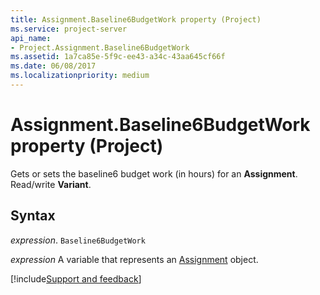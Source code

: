 ```yaml
---
title: Assignment.Baseline6BudgetWork property (Project)
ms.service: project-server
api_name:
- Project.Assignment.Baseline6BudgetWork
ms.assetid: 1a7ca85e-5f9c-ee43-a34c-43aa645cf66f
ms.date: 06/08/2017
ms.localizationpriority: medium
---
```



# Assignment.Baseline6BudgetWork property (Project)

Gets or sets the baseline6 budget work (in hours) for an **Assignment**. Read/write **Variant**.


## Syntax

_expression_. `Baseline6BudgetWork`

_expression_ A variable that represents an [Assignment](./Project.Assignment.md) object.

[!include[Support and feedback](~/includes/feedback-boilerplate.md)]